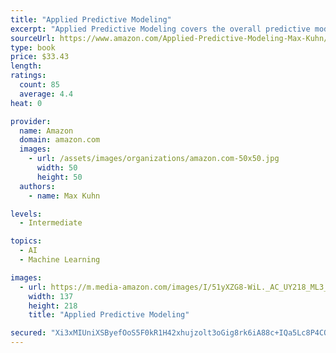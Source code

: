 ```yaml
---
title: "Applied Predictive Modeling"
excerpt: "Applied Predictive Modeling covers the overall predictive modeling process, beginning with the crucial steps of data preprocessing, data splitting and foundations of model tuning.  The text then provides intuitive explanations of numerous common and modern regression and classification techniques, always with an emphasis on illustrating and solving real data problems.  Addressing practical concerns extends beyond model fitting to topics such as handling class imbalance, selecting predictors, and pinpointing causes of poor model performance―all of which are problems that occur frequently in practice."
sourceUrl: https://www.amazon.com/Applied-Predictive-Modeling-Max-Kuhn/dp/1461468485/
type: book
price: $33.43
length: 
ratings:
  count: 85
  average: 4.4
heat: 0

provider:
  name: Amazon
  domain: amazon.com
  images:
    - url: /assets/images/organizations/amazon.com-50x50.jpg
      width: 50
      height: 50
  authors:
    - name: Max Kuhn

levels:
  - Intermediate

topics:
  - AI
  - Machine Learning

images:
  - url: https://m.media-amazon.com/images/I/51yXZG8-WiL._AC_UY218_ML3_.jpg
    width: 137
    height: 218
    title: "Applied Predictive Modeling"

secured: "Xi3xMIUniXSByefOoS5F0kR1H42xhujzolt3oGig8rk6iA88c+IQa5Lc8P4CQXbruR5M0U2FdQUW0873EZ23kqhbSExqvJGB4DdbKLJyGvRH5rzBaynSguE9RqyzXLDCNinL2ZQGlWEcFPgRhlOzrBkMPn2eVgWwMpYpbyMR19uHkAdeBfSwF8oJGG1Uhp24+bluicV8/5EnXWuvi9oUut2GDXqcZG83vtM6OJ/FpGXGvF+TnvNEMsYBdnmXgGZzBGPZ70Ful8V2Ta/S/3LvAA==;HsJEYA7VybBmnG+wu8rubw=="
---
```


